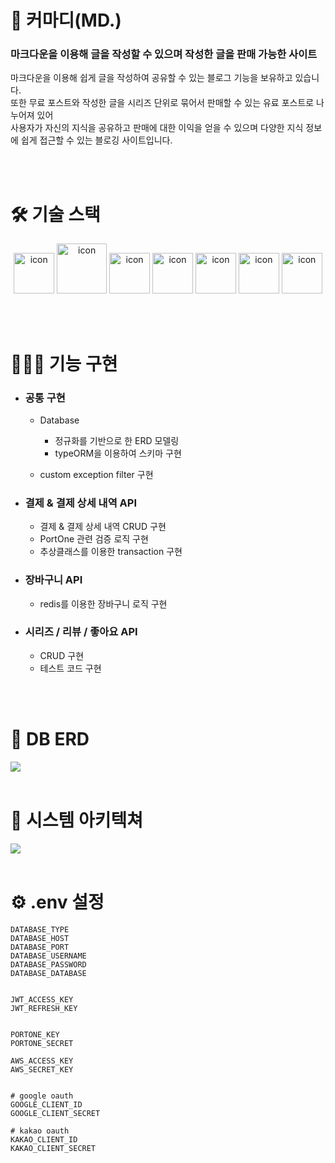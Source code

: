 # 📄 커마디(MD.)
### 마크다운을 이용해 글을 작성할 수 있으며 작성한 글을 판매 가능한 사이트

마크다운을 이용해 쉽게 글을 작성하여 공유할 수 있는 블로그 기능을 보유하고 있습니다.<br/>
또한 무료 포스트와 작성한 글을 시리즈 단위로 묶어서 판매할 수 있는 유료 포스트로 나누어져 있어<br/>
사용자가 자신의 지식을 공유하고 판매에 대한 이익을 얻을 수 있으며 다양한 지식 정보에 쉽게 접근할 수 있는 블로깅 사이트입니다.

<br/>
<br/>

# 🛠 기술 스택
<p align="center">
<img alt= "icon" wide="65" height="65" src ="https://docs.nestjs.com/assets/logo-small.svg">
<img alt= "icon" wide="80" height="80" src ="https://techstack-generator.vercel.app/ts-icon.svg">
<img alt= "icon" wide="65" height="65" src ="https://techstack-generator.vercel.app/graphql-icon.svg">
<img alt= "icon" wide="65" height="65" src ="https://techstack-generator.vercel.app/mysql-icon.svg">
<img alt= "icon" wide="65" height="65" src ="https://techstack-generator.vercel.app/restapi-icon.svg">
<img alt= "icon" wide="65" height="65" src ="https://techstack-generator.vercel.app/docker-icon.svg">
<img alt= "icon" wide="65" height="65" src ="https://codelabs.developers.google.com/static/codelabs/cloud-compute-engine/img/5bcdca7120f6201a.png?hl=ko">
</p>

<br/>
<br/>

# 👩🏻‍💻 기능 구현
- ### 공통 구현
  - Database
    - 정규화를 기반으로 한 ERD 모델링
    - typeORM을 이용하여 스키마 구현
 
  - custom exception filter 구현

- ### 결제 & 결제 상세 내역 API
  - 결제 & 결제 상세 내역 CRUD 구현 
  - PortOne 관련 검증 로직 구현
  - 추상클래스를 이용한 transaction 구현

- ### 장바구니 API
  -  redis를 이용한 장바구니 로직 구현

- ### 시리즈 / 리뷰 / 좋아요 API
  - CRUD 구현
  - 테스트 코드 구현


<br/>
<br/>

# 🔎 DB ERD
<img wide="100%"  src ="https://storage.googleapis.com/mcb2_bucket/mcb_ERD.png">

<br/>
<br/>

# 🔗 시스템 아키텍쳐
<img wide="100%"  src ="https://storage.googleapis.com/mcb2_bucket/%E1%84%89%E1%85%B5%E1%84%89%E1%85%B3%E1%84%90%E1%85%A6%E1%86%B7%20%E1%84%8B%E1%85%A1%E1%84%8F%E1%85%B5%E1%84%90%E1%85%A6%E1%86%A8%E1%84%8E%E1%85%A7.001.jpeg">

<br/>
<br/>


# ⚙️ .env 설정

```
DATABASE_TYPE
DATABASE_HOST
DATABASE_PORT
DATABASE_USERNAME
DATABASE_PASSWORD
DATABASE_DATABASE


JWT_ACCESS_KEY
JWT_REFRESH_KEY


PORTONE_KEY
PORTONE_SECRET

AWS_ACCESS_KEY
AWS_SECRET_KEY


# google oauth
GOOGLE_CLIENT_ID
GOOGLE_CLIENT_SECRET

# kakao oauth
KAKAO_CLIENT_ID
KAKAO_CLIENT_SECRET

```



